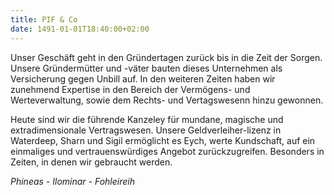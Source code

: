 ```yaml
---
title: PIF & Co
date: 1491-01-01T18:40:00+02:00
---
```


Unser Geschäft geht in den Gründertagen zurück bis in die Zeit der Sorgen. Unsere Gründermütter und -väter bauten dieses Unternehmen als Versicherung gegen Unbill auf. In den weiteren Zeiten haben wir zunehmend Expertise in den Bereich der Vermögens- und Werteverwaltung, sowie dem Rechts- und Vertagswesenn hinzu gewonnen.

Heute sind wir die führende Kanzeley für mundane, magische und extradimensionale Vertragswesen. Unsere Geldverleiher-lizenz in Waterdeep, Sharn und Sigil ermöglicht es Eych, werte Kundschaft, auf ein einmaliges und vertrauenswürdiges Angebot zurückzugreifen. Besonders in Zeiten, in denen wir gebraucht werden.

_Phineas - Ilominar - Fohleireih_